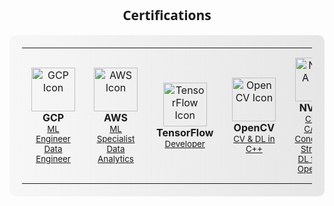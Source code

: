 <h2 align="center" style="font-family: 'Segoe UI', Tahoma, Geneva, Verdana, sans-serif;">Certifications</h2>

<div style="background: linear-gradient(to right, #f7f7f7, #e6e6e6); padding: 20px; border-radius: 10px;">
  <table align="center" style="width: 100%; max-width: 800px; margin: 0 auto;">
    <tr>
      <td align="center" style="padding: 15px;">
        <img width="70" src="https://img.icons8.com/color/48/000000/google-cloud-platform.png" alt="GCP Icon"/>
        <br><b>GCP</b>
        <br>
        <sub><a href="https://www.credential.net/b5b51cc4-b3fa-4e04-9fbf-b07d2f57c787key=99876cf8adeb733170041c7ae6a87be244912356b51b572de22f2597354d0281">ML Engineer</a></sub>
        <br>
        <sub><a href="https://www.credly.com/earner/earned/badge/4d506db3-e1d7-42cb-b6e1-0358955089ad">Data Engineer</a></sub>
      </td>
      <td align="center" style="padding: 15px;">
        <img width="70" src="https://img.icons8.com/color/48/000000/amazon-web-services.png" alt="AWS Icon"/>
        <br><b>AWS</b>
        <br>
        <sub><a href="https://www.credly.com/badges/5d45db0e-70ec-42a9-bbef-0683c2e0f102">ML Specialist</a></sub>
        <br>
        <sub><a href="https://www.credly.com/earner/earned/badge/84ac7ca2-5fca-4e09-ae54-7c82ae4ebaae">Data Analytics</a></sub>
      </td>
      <td align="center" style="padding: 15px;">
        <img width="70" src="https://img.icons8.com/color/48/000000/tensorflow.png" alt="TensorFlow Icon"/>
        <br><b>TensorFlow</b>
        <br>
        <sub><a href="https://www.credential.net/05090036-7608-481c-946a-04c0ed0919c2#gs.aqsnm2">Developer</a></sub>
      </td>
      <td align="center" style="padding: 15px;">
        <img width="70" src="https://opencv.org/wp-content/uploads/2020/07/OpenCV_logo_no_text-1.png" alt="OpenCV Icon"/>
        <br><b>OpenCV</b>
        <br>
        <sub><a href="https://courses.opencv.org/certificates/70e99b41591e4f5db8775ebfb91f5863">CV & DL in C++</a></sub>
      </td>
      <td align="center" style="padding: 15px;">
        <img width="70" src="https://img.icons8.com/color/48/000000/nvidia.png" alt="NVIDIA Icon"/>
        <br><b>NVIDIA</b>
        <br>
        <sub><a href="https://learn.nvidia.com/certificates?id=fc37af23e17940028b3bb8221c78f2ea">CUDA C/C++</a></sub>
        <br>
        <sub><a href="https://learn.nvidia.com/certificates?id=99Gp24-MT0GPtdXmyQ_kHw">Concurrent Streams</a></sub>
        <br>
        <sub><a href="https://learn.nvidia.com/certificates?id=rpIVcJyMRVeAE4wk5PWokA">DL for CV</a></sub>
        <br>
        <sub><a href="https://learn.nvidia.com/certificates?id=Ea6TWlY6RsiIcAtl3OvIBQ">OpenACC</a></sub>
      </td>
      <td align="center" style="padding: 15px;">
        <img width="70" src="https://img.icons8.com/color/48/000000/kubernetes.png" alt="Kubernetes Icon"/>
        <br><b>Kubernetes</b>
        <br>
        <sub><a href="https://ti-user-certificates.s3.amazonaws.com/e0df7fbf-a057-42af-8a1f-590912be5460/f5f29669-3c65-4fd1-ba5c-fad977a42014-amin-sedaghat-450c7e0c-bf4a-4ea7-a80f-7f2bc5d54d73-certificate.pdf">Administrator</a></sub>
      </td>
    </tr>
  </table>
</div>
